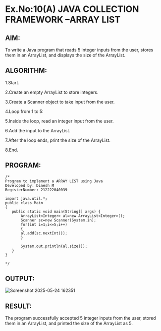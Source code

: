 # Ex.No:10(A)         JAVA COLLECTION FRAMEWORK –ARRAY LIST
## AIM:
To write a Java program that reads 5 integer inputs from the user, stores them in an ArrayList, and displays the size of the ArrayList.

## ALGORITHM:
1.Start.

2.Create an empty ArrayList to store integers.

3.Create a Scanner object to take input from the user.

4.Loop from 1 to 5:

5.Inside the loop, read an integer input from the user.

6.Add the input to the ArrayList.

7.After the loop ends, print the size of the ArrayList.

8.End.

## PROGRAM:
 ```
/*
Program to implement a ARRAY LIST using Java
Developed by: Dinesh M
RegisterNumber: 212222040039

import java.util.*;
public class Main
{
	public static void main(String[] args) {
		ArrayList<Integer> al=new ArrayList<Integer>();
        Scanner sc=new Scanner(System.in);
        for(int i=1;i<=5;i++)
        {
        al.add(sc.nextInt());
        }
     
        System.out.println(al.size());
	}
}

*/
```









## OUTPUT:
![Screenshot 2025-05-24 162351](https://github.com/user-attachments/assets/1e3a17d3-3aaf-4854-b0ce-4e0542857a9c)



## RESULT:
The program successfully accepted 5 integer inputs from the user, stored them in an ArrayList, and printed the size of the ArrayList as 5.

